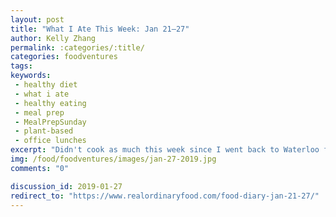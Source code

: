 ```yaml
---
layout: post
title: "What I Ate This Week: Jan 21–27"
author: Kelly Zhang
permalink: :categories/:title/
categories: foodventures
tags:
keywords:
 - healthy diet
 - what i ate
 - healthy eating
 - meal prep
 - MealPrepSunday
 - plant-based
 - office lunches
excerpt: "Didn't cook as much this week since I went back to Waterloo for the weekend and went out for every meal. Lots of misses in the kitchen this week, but there are some success stories in here too!!"
img: /food/foodventures/images/jan-27-2019.jpg
comments: "0"

discussion_id: 2019-01-27
redirect_to: "https://www.realordinaryfood.com/food-diary-jan-21-27/"
---
```


